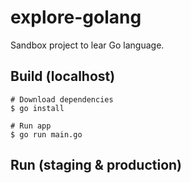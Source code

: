 # explore-golang

Sandbox project to lear Go language.

## Build (localhost)

```shell
# Download dependencies
$ go install

# Run app
$ go run main.go
```

## Run (staging & production)

